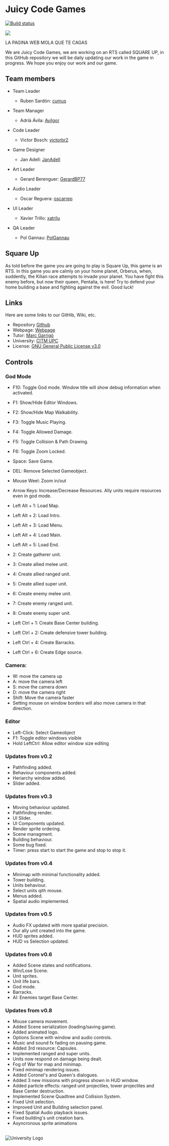 # Juicy Code Games
[![Build status](https://ci.appveyor.com/api/projects/status/jpka2pcwthvf5oqg?svg=true)](https://ci.appveyor.com/project/PolGannau/juicy-code-games-project-2)

![](https://github.com/PolGannau/Juicy-Code-Games_Project-2/blob/master/WikiResources/Home%20page%20picts/team%20logo1%20sin%20fondo.png)


LA PAGINA WEB MOLA QUE TE CAGAS



We are Juicy Code Games, we are working on an RTS called SQUARE UP, in this GitHub repository we will be daily updating our work in the game in progress. We hope you enjoy our work and our game.

## Team members
* Team Leader
  * Ruben Sardón: [cumus](https://github.com/cumus)
  
* Team Manager
  * Adrià Ávila: [Avilgor](https://github.com/Avilgor)
  
* Code Leader
  * Victor Bosch: [victorbr2](https://github.com/victorbr2)
  
* Game Designer
  * Jan Adell: [JanAdell](https://github.com/JanAdell)
  
* Art Leader
  * Gerard Berenguer: [GerardBP77](https://github.com/GerardBP77)
  
* Audio Leader
  * Oscar Reguera: [oscarrep](https://github.com/oscarrep)
  
* UI Leader
  * Xavier Trillo: [xatrilu](https://github.com/xatrilu)
  
* QA Leader
  * Pol Gannau: [PolGannau](https://github.com/PolGannau)
  
## Square Up
As told before the game you are going to play is Square Up, this game is an RTS. In this game you are calmly on your home planet, Orberus, when, suddently, the Kilian race attempts to invade your planet. You have fight this enemy before, but now their queen, Pentalia, is here! Try to defend your home building a base and fighting against the evil. Good luck!

## Links
Here are some links to our GitHib, Wiki, etc.
* Repository [Github](https://github.com/PolGannau/Juicy-Code-Games_Project-2)
* Webpage: [Webpage](https://polgannau.github.io/Juicy-Code-Games_Project-2/)
* Tutor: [Marc Garrigó](https://github.com/markitus18)
* University: [CITM UPC](https://www.citm.upc.edu/)
* License: [GNU General Public License v3.0](https://github.com/PolGannau/Juicy-Code-Games_Project-2/blob/master/LICENSE)


## Controls

### God Mode
* F10: Toggle God mode. Window title will show debug information when activated.
* F1: Show/Hide Editor Windows.
* F2: Show/Hide Map Walkability.
* F3: Toggle Music Playing.
* F4: Toggle Allowed Damage.
* F5: Toggle Collision & Path Drawing.
* F6: Toggle Zoom Locked.

* Space: Save Game.
* DEL: Remove Selected Gameobject.
* Mouse Weel: Zoom in/out
* Arrow Keys: Increase/Decrease Resources. Ally units require resources even in god mode.

* Left Alt + 1: Load Map.
* Left Alt + 2: Load Intro.
* Left Alt + 3: Load Menu.
* Left Alt + 4: Load Main.
* Left Alt + 5: Load End.

* 2: Create gatherer unit.
* 3: Create allied melee unit.
* 4: Create allied ranged unit.
* 5: Create allied super unit.
* 6: Create enemy melee unit.
* 7: Create enemy ranged unit.
* 8: Create enemy super unit.

* Left Ctrl + 1: Create Base Center building.
* Left Ctrl + 2: Create defensive tower building.
* Left Ctrl + 4: Create Barracks.
* Left Ctrl + 6: Create Edge source.

### Camera:
* W: move the camera up
* A: move the camera left
* S: move the camera down
* D: move the camera right
* Shift: Move the camera faster
* Setting mouse on window borders will also move camera in that direction.

### Editor
* Left-Click: Select Gameobject
* F1: Toggle editor windows visible
* Hold LeftCtrl: Allow editor window size editing

### Updates from v0.2
* Pathfinding added.
* Behaviour components added.
* Heriarchy window added.
* Slider added.

### Updates from v0.3
* Moving behaviour updated.
* Pathfinding render.
* UI Slider.
* UI Components updated.
* Render sprite ordering.
* Scene managment.
* Building behaviour.
* Some bug fixed.
* Timer: press start to start the game and stop to stop it.

### Updates from v0.4
* Minimap with minimal functionality added.
* Tower building.
* Units behaviour.
* Select units qith mouse.
* Menus added.
* Spatial audio implemented.

### Updates from v0.5
* Audio FX updated with more spatial precision.
* Our ally unit created into the game.
* HUD sprites added.
* HUD vs Selection updated.

### Updates from v0.6
* Added Scene states and notifications.
* Win/Lose Scene.
* Unit sprites.
* Unit life bars.
* God mode.
* Barracks.
* AI: Enemies target Base Center.

### Updates from v0.8
* Mouse camera movement.
* Added Scene serialization (loading/saving game).
* Added animated logo.
* Options Scene with window and audio controls.
* Music and sound fx fading on pausing game.
* Added 3rd resource: Capsules.
* Implemented ranged and super units.
* Units now respond on damage being dealt.
* Fog of War for map and minimap.
* Fixed minimap rendering issues.
* Added Coronel's and Queen's dialogues.
* Added 3 new missions with progress shown in HUD window.
* Added particle effects: ranged unit projectiles, tower projectiles and Base Center destruction.
* Implemented Scene Quadtree and Collision System.
* Fixed Unit selection.
* Improved Unit and Building selection panel.
* Fixed Spatial Audio playback issues.
* Fixed building's unit creation bars.
* Asyncronous sprite animations

##
![University Logo](https://www.citm.upc.edu/templates/new/img/logoCITM.png?1401879059) 
